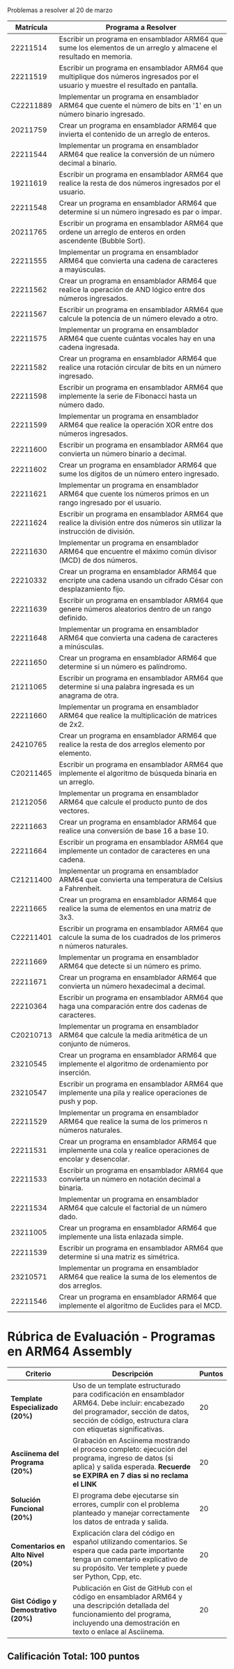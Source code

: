 Problemas a resolver al 20 de marzo


| Matrícula      | Programa a Resolver |
|---------------|--------------------|
| 22211514      | Escribir un programa en ensamblador ARM64 que sume los elementos de un arreglo y almacene el resultado en memoria. |
| 22211519      | Escribir un programa en ensamblador ARM64 que multiplique dos números ingresados por el usuario y muestre el resultado en pantalla. |
| C22211889     | Implementar un programa en ensamblador ARM64 que cuente el número de bits en '1' en un número binario ingresado. |
| 20211759      | Crear un programa en ensamblador ARM64 que invierta el contenido de un arreglo de enteros. |
| 22211544      | Implementar un programa en ensamblador ARM64 que realice la conversión de un número decimal a binario. |
| 19211619      | Escribir un programa en ensamblador ARM64 que realice la resta de dos números ingresados por el usuario. |
| 22211548      | Crear un programa en ensamblador ARM64 que determine si un número ingresado es par o impar. |
| 20211765      | Escribir un programa en ensamblador ARM64 que ordene un arreglo de enteros en orden ascendente (Bubble Sort). |
| 22211555      | Implementar un programa en ensamblador ARM64 que convierta una cadena de caracteres a mayúsculas. |
| 22211562      | Crear un programa en ensamblador ARM64 que realice la operación de AND lógico entre dos números ingresados. |
| 22211567      | Escribir un programa en ensamblador ARM64 que calcule la potencia de un número elevado a otro. |
| 22211575      | Implementar un programa en ensamblador ARM64 que cuente cuántas vocales hay en una cadena ingresada. |
| 22211582      | Crear un programa en ensamblador ARM64 que realice una rotación circular de bits en un número ingresado. |
| 22211598      | Escribir un programa en ensamblador ARM64 que implemente la serie de Fibonacci hasta un número dado. |
| 22211599      | Implementar un programa en ensamblador ARM64 que realice la operación XOR entre dos números ingresados. |
| 22211600      | Escribir un programa en ensamblador ARM64 que convierta un número binario a decimal. |
| 22211602      | Crear un programa en ensamblador ARM64 que sume los dígitos de un número entero ingresado. |
| 22211621      | Implementar un programa en ensamblador ARM64 que cuente los números primos en un rango ingresado por el usuario. |
| 22211624      | Escribir un programa en ensamblador ARM64 que realice la división entre dos números sin utilizar la instrucción de división. |
| 22211630      | Implementar un programa en ensamblador ARM64 que encuentre el máximo común divisor (MCD) de dos números. |
| 22210332      | Crear un programa en ensamblador ARM64 que encripte una cadena usando un cifrado César con desplazamiento fijo. |
| 22211639      | Escribir un programa en ensamblador ARM64 que genere números aleatorios dentro de un rango definido. |
| 22211648      | Implementar un programa en ensamblador ARM64 que convierta una cadena de caracteres a minúsculas. |
| 22211650      | Crear un programa en ensamblador ARM64 que determine si un número es palíndromo. |
| 21211065      | Escribir un programa en ensamblador ARM64 que determine si una palabra ingresada es un anagrama de otra. |
| 22211660      | Implementar un programa en ensamblador ARM64 que realice la multiplicación de matrices de 2x2. |
| 24210765      | Crear un programa en ensamblador ARM64 que realice la resta de dos arreglos elemento por elemento. |
| C20211465     | Escribir un programa en ensamblador ARM64 que implemente el algoritmo de búsqueda binaria en un arreglo. |
| 21212056      | Implementar un programa en ensamblador ARM64 que calcule el producto punto de dos vectores. |
| 22211663      | Crear un programa en ensamblador ARM64 que realice una conversión de base 16 a base 10. |
| 22211664      | Escribir un programa en ensamblador ARM64 que implemente un contador de caracteres en una cadena. |
| C21211400     | Implementar un programa en ensamblador ARM64 que convierta una temperatura de Celsius a Fahrenheit. |
| 22211665      | Crear un programa en ensamblador ARM64 que realice la suma de elementos en una matriz de 3x3. |
| C22211401     | Escribir un programa en ensamblador ARM64 que calcule la suma de los cuadrados de los primeros n números naturales. |
| 22211669      | Implementar un programa en ensamblador ARM64 que detecte si un número es primo. |
| 22211671      | Crear un programa en ensamblador ARM64 que convierta un número hexadecimal a decimal. |
| 22210364      | Escribir un programa en ensamblador ARM64 que haga una comparación entre dos cadenas de caracteres. |
| C20210713     | Implementar un programa en ensamblador ARM64 que calcule la media aritmética de un conjunto de números. |
| 23210545      | Crear un programa en ensamblador ARM64 que implemente el algoritmo de ordenamiento por inserción. |
| 23210547      | Escribir un programa en ensamblador ARM64 que implemente una pila y realice operaciones de push y pop. |
| 22211529      | Implementar un programa en ensamblador ARM64 que realice la suma de los primeros n números naturales. |
| 22211531      | Crear un programa en ensamblador ARM64 que implemente una cola y realice operaciones de encolar y desencolar. |
| 22211533      | Escribir un programa en ensamblador ARM64 que convierta un número en notación decimal a binaria. |
| 22211534      | Implementar un programa en ensamblador ARM64 que calcule el factorial de un número dado. |
| 23211005      | Crear un programa en ensamblador ARM64 que implemente una lista enlazada simple. |
| 22211539      | Escribir un programa en ensamblador ARM64 que determine si una matriz es simétrica. |
| 23210571      | Implementar un programa en ensamblador ARM64 que realice la suma de los elementos de dos arreglos. |
| 22211546      | Crear un programa en ensamblador ARM64 que implemente el algoritmo de Euclides para el MCD. |


# Rúbrica de Evaluación - Programas en ARM64 Assembly

| Criterio                          | Descripción                                                                                                                                 | Puntos |
|----------------------------------|-------------------------------------------------------------------------------------------------------------------------------------------|--------|
| **Template Especializado (20%)**  | Uso de un template estructurado para codificación en ensamblador ARM64. Debe incluir: encabezado del programador, sección de datos, sección de código, estructura clara con etiquetas significativas. | 20     |
| **Asciinema del Programa (20%)**  | Grabación en Asciinema mostrando el proceso completo: ejecución del programa, ingreso de datos (si aplica) y salida esperada.  **Recuerde se EXPIRA en 7 dias si no reclama el LINK**            | 20     |
| **Solución Funcional (20%)**      | El programa debe ejecutarse sin errores, cumplir con el problema planteado y manejar correctamente los datos de entrada y salida.        | 20     |
| **Comentarios en Alto Nivel (20%)** | Explicación clara del código en español utilizando comentarios. Se espera que cada parte importante tenga un comentario explicativo de su propósito. Ver templete y puede ser Python, Cpp, etc.| 20     |
| **Gist Código y Demostrativo (20%)** | Publicación en Gist de GitHub con el código en ensamblador ARM64 y una descripción detallada del funcionamiento del programa, incluyendo una demostración en texto o enlace al Asciinema. | 20     |

## **Calificación Total: 100 puntos**

